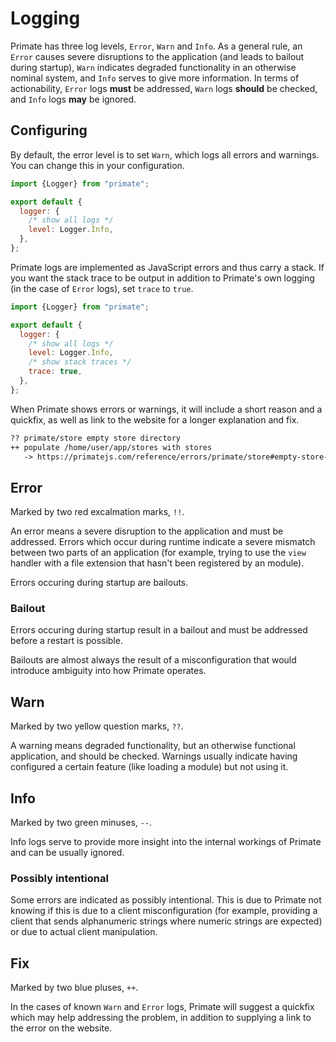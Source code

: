 # Logging

Primate has three log levels, `Error`, `Warn` and `Info`. As a general rule,
an `Error` causes severe disruptions to the application (and leads to bailout
during startup), `Warn` indicates degraded functionality in an otherwise
nominal system, and `Info` serves to give more information. In terms of
actionability, `Error` logs **must** be addressed, `Warn` logs **should** be
checked, and `Info` logs **may** be ignored.

## Configuring

By default, the error level is to set `Warn`, which logs all errors and
warnings. You can change this in your configuration.

```js primate.config.js | changing logging level
import {Logger} from "primate";

export default {
  logger: {
    /* show all logs */
    level: Logger.Info,
  },
};
```

Primate logs are implemented as JavaScript errors and thus carry a stack. If
you want the stack trace to be output in addition to Primate's own logging (in
the case of `Error` logs), set `trace` to `true`.

```js primate.config.js | activating traces
import {Logger} from "primate";

export default {
  logger: {
    /* show all logs */
    level: Logger.Info,
    /* show stack traces */
    trace: true,
  },
};
```

When Primate shows errors or warnings, it will include a short reason and a
quickfix, as well as link to the website for a longer explanation and fix.

```txt
?? primate/store empty store directory
++ populate /home/user/app/stores with stores
   -> https://primatejs.com/reference/errors/primate/store#empty-store-directory
```

## Error

Marked by two red excalmation marks, `!!`.

An error means a severe disruption to the application and must be addressed.
Errors which occur during runtime indicate a severe mismatch between two parts
of an application (for example, trying to use the `view` handler with a file
extension that hasn't been registered by an module).

Errors occuring during startup are bailouts.

### Bailout

Errors occuring during startup result in a bailout and must be addressed before
a restart is possible.

Bailouts are almost always the result of a misconfiguration that would
introduce ambiguity into how Primate operates.

## Warn

Marked by two yellow question marks, `??`.

A warning means degraded functionality, but an otherwise functional
application, and should be checked. Warnings usually indicate having configured
a certain feature (like loading a module) but not using it.

## Info

Marked by two green minuses, `--`.

Info logs serve to provide more insight into the internal workings of Primate
and can be usually ignored.

### Possibly intentional

Some errors are indicated as possibly intentional. This is due to Primate not
knowing if this is due to a client misconfiguration (for example, providing a
client that sends alphanumeric strings where numeric strings are expected) or
due to actual client manipulation.

## Fix

Marked by two blue pluses, `++`.

In the cases of known `Warn` and `Error` logs, Primate will suggest a quickfix
which may help addressing the problem, in addition to supplying a link to the
error on the website.
